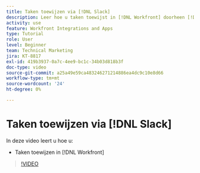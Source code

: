 ```yaml
---
title: Taken toewijzen via [!DNL Slack]
description: Leer hoe u taken toewijst in [!DNL Workfront] doorheen [!DNL Slack]
activity: use
feature: Workfront Integrations and Apps
type: Tutorial
role: User
level: Beginner
team: Technical Marketing
jira: KT-8817
exl-id: 419b3937-0a7c-4ee9-bc1c-34b03d818b3f
doc-type: video
source-git-commit: a25a49e59ca483246271214886ea4dc9c10e8d66
workflow-type: tm+mt
source-wordcount: '24'
ht-degree: 0%

---
```


# Taken toewijzen via [!DNL Slack]

In deze video leert u hoe u:

* Taken toewijzen in [!DNL Workfront]

>[!VIDEO](https://video.tv.adobe.com/v/335117/?quality=12&learn=on)
